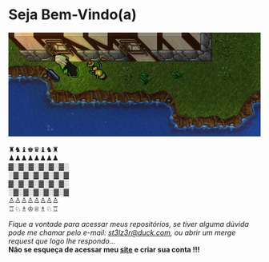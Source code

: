 <h1>Seja Bem-Vindo(a)</h1>

![veio_bebado.gif](veio_bebado.gif)  

<a>
♜♞♝♚♛♝♞♜<br>
♟♟♟♟♟♟♟♟<br>
▓░▓░▓░▓░▓░▓░<br>
░▓░▓░▓░▓░▓░▓<br>
▓░▓░▓░▓░▓░▓░<br>
░▓░▓░▓░▓░▓░▓<br>
♙♙♙♙♙♙♙♙<br>
♖♘♗♔♕♗♘♖<br>

</a>

<i>Fique a vontade para acessar meus repositórios, se tiver alguma dúvida pode me chamar pelo e-mail: <a href='mailto:st3lz3r@duck.com'>st3lz3r@duck.com</a>, ou abrir um merge request que logo lhe respondo...</i>  
<b>Não se esqueça de acessar meu <a href='https://st3lz3r.xxx.nom.br:8080/' target='_blank'>site</a> e criar sua conta !!!<b>

<!--
**st3lz3r/st3lz3r** is a ✨ _special_ ✨ repository because its `README.md` (this file) appears on your GitHub profile.

Here are some ideas to get you started:

- 🔭 I’m currently working on ...
- 🌱 I’m currently learning ...
- 👯 I’m looking to collaborate on ...
- 🤔 I’m looking for help with ...
- 💬 Ask me about ...
- 📫 How to reach me: ...
- 😄 Pronouns: ...
- ⚡ Fun fact: ...
-->
